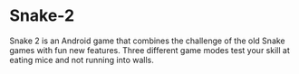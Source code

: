 # Snake-2
Snake 2 is an Android game that combines the challenge of the old Snake games with fun new features. Three different game modes test your skill at eating mice and not running into walls.
